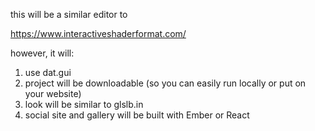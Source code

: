 this will be a similar editor to

https://www.interactiveshaderformat.com/

however, it will:

1. use dat.gui
2. project will be downloadable (so you can easily run locally or put on your website)
3. look will be similar to glslb.in
4. social site and gallery will be built with Ember or React